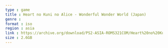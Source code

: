 ```yaml
---
type : game
title : Heart no Kuni no Alice - Wonderful Wonder World (Japan)
genre : 
format : iso
region : asia
link : https://archive.org/download/PS2-ASIA-ROMS321COM/Heart%20no%20Kuni%20no%20Alice%20-%20Wonderful%20Wonder%20World%20%28Japan%29.7z
size : 2.6GB
---
```

